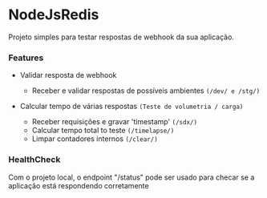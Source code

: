 # NodeJsRedis

Projeto simples para testar respostas de webhook da sua aplicação.

### Features 
- Validar resposta de webhook
    - Receber e validar respostas de possíveis ambientes
    `(/dev/ e /stg/)`
    
- Calcular tempo de várias respostas `(Teste de volumetria / carga)`
    - Receber requisições e gravar 'timestamp'
     `(/sdx/)`
    - Calcular tempo total to teste
    `(/timelapse/)`
    - Limpar contadores internos
     `(/clear/)`
    
### HealthCheck
Com o projeto local, o endpoint "/status" pode ser usado para checar se a aplicação está respondendo corretamente


